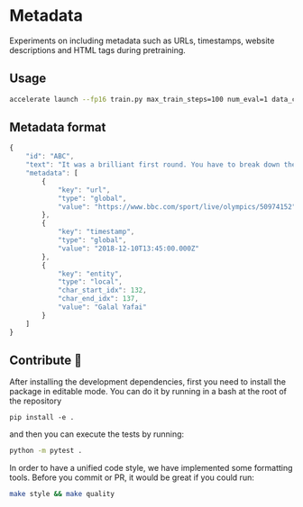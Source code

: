 # Metadata

Experiments on including metadata such as URLs, timestamps, website descriptions and HTML tags during pretraining.

## Usage

```sh
accelerate launch --fp16 train.py max_train_steps=100 num_eval=1 data_config.per_device_eval_batch_size=4
```

## Metadata format

```javascript
{
    "id": "ABC",
    "text": "It was a brilliant first round. You have to break down the Cuban's rhythm you can't let them get into rhythm. The risk with that is Yafai has got to go him.",
    "metadata": [
        {
            "key": "url",
            "type": "global",
            "value": "https://www.bbc.com/sport/live/olympics/50974152"
        },
        {
            "key": "timestamp",
            "type": "global",
            "value": "2018-12-10T13:45:00.000Z"
        },
        {
            "key": "entity",
            "type": "local",
            "char_start_idx": 132,
            "char_end_idx": 137,
            "value": "Galal Yafai"
        }
    ]
}
```

## Contribute 🧠

After installing the development dependencies, first you need to install the package in editable mode. You can do it by running in a bash at the root of the repository

```
pip install -e .
```

and then you can execute the tests by running:

```sh
python -m pytest .
```

In order to have a unified code style, we have implemented some formatting tools. Before you commit or PR, it would be great if you could run:

```sh
make style && make quality
```
